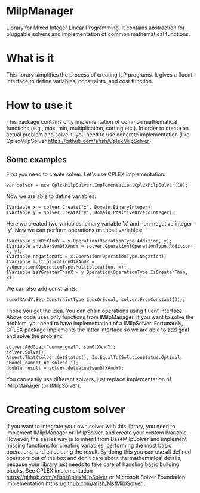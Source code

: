 # MilpManager
Library for Mixed Integer Linear Programming. It contains abstraction for pluggable solvers and implementation of common mathematical functions.

# What is it
This library simplifies the process of creating ILP programs. It gives a fluent interface to define variables, constraints, and cost function.

# How to use it
This package contains only implementation of common mathematical functions (e.g., max, min, multiplication, sorting etc.). In order to create an actual problem and solve it, you need to use concrete implementation (like CplexMilpSolver https://github.com/afish/CplexMilpSolver).

## Some examples
First you need to create solver. Let's use CPLEX implementation:
```
var solver = new CplexMilpSolver.Implementation.CplexMilpSolver(10);
```
Now we are able to define variables:
```
IVariable x = solver.Create("x", Domain.BinaryInteger);
IVariable y = solver.Create("y", Domain.PositiveOrZeroInteger);
```
Here we created two variables: binary variable 'x' and non-negative integer 'y'. Now we can perform operations on these variables:
```
IVariable sumOfXAndY = x.Operation(OperationType.Addition, y);
IVariable anotherSumOfXAndY = solver.Operation(OperationType.Addition, x, y);
IVariable negationOfX = x.Operation(OperationType.Negation);
IVariable multiplicationOfXAndY = y.Operation(OperationType.Multiplication, x);
IVariable isYGreaterThanX = y.Operation(OperationType.IsGreaterThan, x);
```
We can also add constraints:
```
sumofXAndY.Set(ConstraintType.LessOrEqual, solver.FromConstant(3));
```
I hope you get the idea. You can chain operations using fluent interface.
Above code uses only functions from IMilpManager. If you want to solve the problem, you need to have implementation of a IMilpSolver. Fortunately, CPLEX package implements the latter interface so we are able to add goal and solve the problem:
```
solver.AddGoal("dummy_goal", sumOfXAndY);
solver.Solve();
Assert.That(solver.GetStatus(), Is.EqualTo(SolutionStatus.Optimal, "Model cannot be solved!");
double result = solver.GetValue(sumOfXAndY);
```
You can easily use different solvers, just replace implementation of IMilpManager (or IMilpSolver).

# Creating custom solver
If you want to integrate your own solver with this library, you need to implement IMilpManager or IMilpSolver, and create your custom IVariable. However, the easies way is to inherit from BaseMilpSolver and implement missing functions for creating variables, performing the most basic operations, and calculating the result. By doing this you can use all defined operators out of the box and don't care about the mathematical details, because your library just needs to take care of handling basic building blocks. See CPLEX implementation https://github.com/afish/CplexMilpSolver or Microsoft Solver Foundation implementation https://github.com/afish/MsfMilpSolver .
